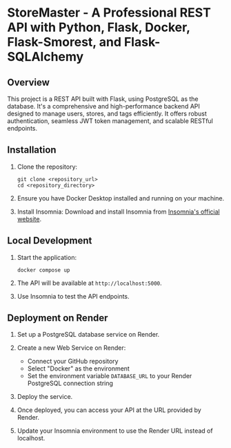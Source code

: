 # StoreMaster - A Professional REST API with Python, Flask, Docker, Flask-Smorest, and Flask-SQLAlchemy


## Overview
This project is a REST API built with Flask, using PostgreSQL as the database.
It's a comprehensive and high-performance backend API designed to manage users, stores, and tags efficiently. It offers robust authentication, seamless JWT token management, and scalable RESTful endpoints.

 
## Installation
 
1. Clone the repository:
   ```
   git clone <repository_url>
   cd <repository_directory>
   ```
 
2. Ensure you have Docker Desktop installed and running on your machine.
 
3. Install Insomnia:
   Download and install Insomnia from [Insomnia's official website](https://insomnia.rest/download).
 
## Local Development
 
1. Start the application:
   ```
   docker compose up
   ```
 
2. The API will be available at `http://localhost:5000`.
 
3. Use Insomnia to test the API endpoints.
 
## Deployment on Render
 
1. Set up a PostgreSQL database service on Render.
 
2. Create a new Web Service on Render:
   - Connect your GitHub repository
   - Select "Docker" as the environment
   - Set the environment variable `DATABASE_URL` to your Render PostgreSQL connection string
 
3. Deploy the service.
 
4. Once deployed, you can access your API at the URL provided by Render.
 
5. Update your Insomnia environment to use the Render URL instead of localhost.
